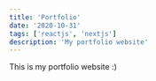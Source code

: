 ```yaml
---
title: 'Portfolio'
date: '2020-10-31'
tags: ['reactjs', 'nextjs']
description: 'My portfolio website'
---
```


This is my portfolio website :) 